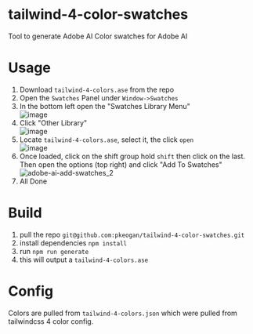 # tailwind-4-color-swatches
 Tool to generate Adobe AI Color swatches for Adobe AI

# Usage
1) Download `tailwind-4-colors.ase` from the repo  
2) Open the `Swatches` Panel under `Window->Swatches`  
3) In the bottom left open the "Swatches Library Menu"  
![image](https://github.com/user-attachments/assets/a67eb536-a9f7-42e3-8428-ef0759cd24f4)  
5) Click "Other Library"  
![image](https://github.com/user-attachments/assets/955da759-7512-4e2b-9039-27f426fae68e)  
7) Locate `tailwind-4-colors.ase`, select it, the click `open`  
![image](https://github.com/user-attachments/assets/07c2cf69-bd37-4110-a117-7549824cd843)  
9) Once loaded, click on the shift group hold `shift` then click on the last. Then open the options (top right) and click "Add To Swatches"  
![adobe-ai-add-swatches_2](https://github.com/user-attachments/assets/a9430cd6-478c-4ff1-9342-d5837d261636)  
11) All Done  

# Build
1) pull the repo `git@github.com:pkeogan/tailwind-4-color-swatches.git`
2) install dependencies `npm install`
3) run `npm run generate`
4) this will output a `tailwind-4-colors.ase`




# Config
Colors are pulled from `tailwind-4-colors.json` which were pulled from tailwindcss 4 color config.
